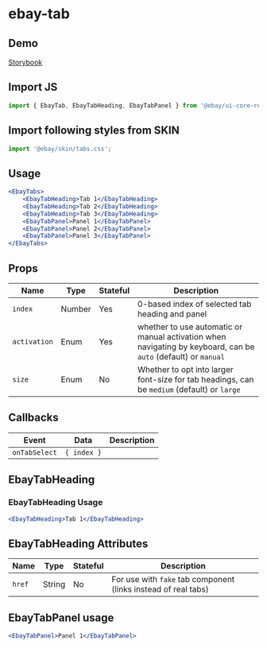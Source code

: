 # ebay-tab

## Demo
[Storybook](https://opensource.ebay.com/ebayui-core-react/main/?path=/story/ebay-tabs--default)

## Import JS
```jsx harmony
import { EbayTab, EbayTabHeading, EbayTabPanel } from '@ebay/ui-core-react/ebay-tabs'
```
## Import following styles from SKIN
```jsx harmony
import '@ebay/skin/tabs.css';
```

## Usage
```jsx harmony
<EbayTabs>
    <EbayTabHeading>Tab 1</EbayTabHeading>
    <EbayTabHeading>Tab 2</EbayTabHeading>
    <EbayTabHeading>Tab 3</EbayTabHeading>
    <EbayTabPanel>Panel 1</EbayTabPanel>
    <EbayTabPanel>Panel 2</EbayTabPanel>
    <EbayTabPanel>Panel 3</EbayTabPanel>
</EbayTabs>
```

## Props

Name | Type | Stateful | Description
--- | --- | --- | ---
`index` |Number | Yes | 0-based index of selected tab heading and panel
`activation` | Enum | Yes | whether to use automatic or manual activation when navigating by keyboard, can be `auto` (default) or `manual`
`size` | Enum | No | Whether to opt into larger font-size for tab headings, can be `medium` (default) or `large`

## Callbacks

Event | Data | Description
--- | --- | ---
`onTabSelect` | `{ index }` |

## EbayTabHeading

### EbayTabHeading Usage

```jsx harmony
<EbayTabHeading>Tab 1</EbayTabHeading>
```

## EbayTabHeading Attributes

Name | Type | Stateful | Description
--- | --- | --- | ---
`href` | String | No | For use with `fake` tab component (links instead of real tabs)

## EbayTabPanel usage
```jsx harmony
<EbayTabPanel>Panel 1</EbayTabPanel>
```
